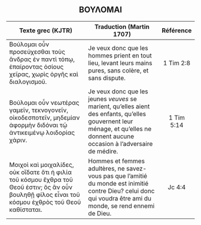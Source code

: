 <h2 align="center">ΒΟΥΛΟΜΑΙ</h2>

|Texte grec (KJTR)|Traduction (Martin 1707)|Référence|
|-----|-----|:---:
Βούλομαι οὖν προσεύχεσθαι τοὺς ἄνδρας ἐν παντὶ τόπῳ, ἐπαίροντας ὁσίους χεῖρας, χωρὶς ὀργῆς καὶ διαλογισμοῦ.|Je veux donc que les hommes prient en tout lieu, levant leurs mains pures, sans colère, et sans dispute.|1 Tim 2:8|
Βούλομαι οὖν νεωτέρας γαμεῖν, τεκνογονεῖν, οἰκοδεσποτεῖν, μηδεμίαν ἀφορμὴν διδόναι τῷ ἀντικειμένῳ λοιδορίας χάριν.|Je veux donc que les jeunes _veuves_ se marient, qu’elles aient des enfants, qu’elles gouvernent leur ménage, et qu’elles ne donnent aucune occasion à l’adversaire de médire.|1 Tim 5:14|
Μοιχοὶ καὶ μοιχαλίδες, οὐκ οἴδατε ὅτι ἡ φιλία τοῦ κόσμου ἔχθρα τοῦ Θεοῦ ἐστιν; ὃς ἂν οὖν βουληθῇ φίλος εἶναι τοῦ κόσμου ἐχθρὸς τοῦ Θεοῦ καθίσταται.|Hommes et femmes adultères, ne savez-vous pas que l’amitié du monde est inimitié contre Dieu? celui donc qui voudra être ami du monde, se rend ennemi de Dieu.|Jc 4:4|
